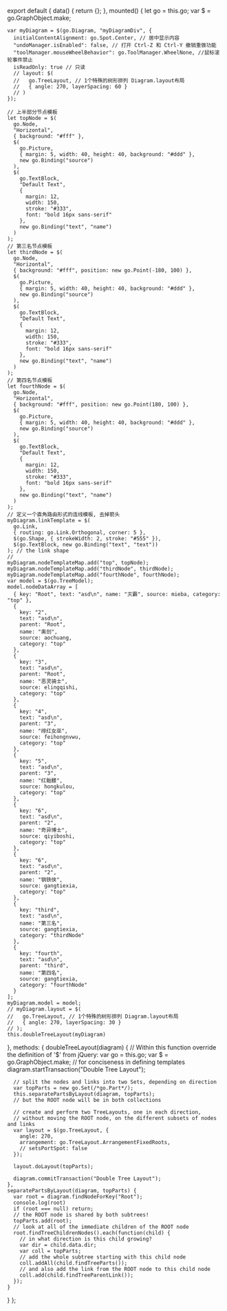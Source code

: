 export default {
  data() {
    return {};
  },
  mounted() {
    let go = this.go;
    var $ = go.GraphObject.make;

    var myDiagram = $(go.Diagram, "myDiagramDiv", {
      initialContentAlignment: go.Spot.Center, // 居中显示内容
      "undoManager.isEnabled": false, // 打开 Ctrl-Z 和 Ctrl-Y 撤销重做功能
      "toolManager.mouseWheelBehavior": go.ToolManager.WheelNone, //鼠标滚轮事件禁止
      isReadOnly: true // 只读
      // layout: $(
      //   go.TreeLayout, // 1个特殊的树形排列 Diagram.layout布局
      //   { angle: 270, layerSpacing: 60 }
      // )
    });

    // 上半部分节点模板
    let topNode = $(
      go.Node,
      "Horizontal",
      { background: "#fff" },
      $(
        go.Picture,
        { margin: 5, width: 40, height: 40, background: "#ddd" },
        new go.Binding("source")
      ),
      $(
        go.TextBlock,
        "Default Text",
        {
          margin: 12,
          width: 150,
          stroke: "#333",
          font: "bold 16px sans-serif"
        },
        new go.Binding("text", "name")
      )
    );
    // 第三名节点模板
    let thirdNode = $(
      go.Node,
      "Horizontal",
      { background: "#fff", position: new go.Point(-180, 100) },
      $(
        go.Picture,
        { margin: 5, width: 40, height: 40, background: "#ddd" },
        new go.Binding("source")
      ),
      $(
        go.TextBlock,
        "Default Text",
        {
          margin: 12,
          width: 150,
          stroke: "#333",
          font: "bold 16px sans-serif"
        },
        new go.Binding("text", "name")
      )
    );
    // 第四名节点模板
    let fourthNode = $(
      go.Node,
      "Horizontal",
      { background: "#fff", position: new go.Point(180, 100) },
      $(
        go.Picture,
        { margin: 5, width: 40, height: 40, background: "#ddd" },
        new go.Binding("source")
      ),
      $(
        go.TextBlock,
        "Default Text",
        {
          margin: 12,
          width: 150,
          stroke: "#333",
          font: "bold 16px sans-serif"
        },
        new go.Binding("text", "name")
      )
    );
    // 定义一个直角路由形式的连线模板, 去掉箭头
    myDiagram.linkTemplate = $(
      go.Link,
      { routing: go.Link.Orthogonal, corner: 5 },
      $(go.Shape, { strokeWidth: 2, stroke: "#555" }),
      $(go.TextBlock, new go.Binding("text", "text"))
    ); // the link shape
    //
    myDiagram.nodeTemplateMap.add("top", topNode);
    myDiagram.nodeTemplateMap.add("thirdNode", thirdNode);
    myDiagram.nodeTemplateMap.add("fourthNode", fourthNode);
    var model = $(go.TreeModel);
    model.nodeDataArray = [
      { key: "Root", text: "asd\n", name: "灭霸", source: mieba, category: "top" },
      {
        key: "2",
        text: "asd\n",
        parent: "Root",
        name: "奥创",
        source: aochuang,
        category: "top"
      },
      {
        key: "3",
        text: "asd\n",
        parent: "Root",
        name: "恶灵骑士",
        source: elingqishi,
        category: "top"
      },
      {
        key: "4",
        text: "asd\n",
        parent: "3",
        name: "绯红女巫",
        source: feihongnvwu,
        category: "top"
      },
      {
        key: "5",
        text: "asd\n",
        parent: "3",
        name: "红骷髅",
        source: hongkulou,
        category: "top"
      },
      {
        key: "6",
        text: "asd\n",
        parent: "2",
        name: "奇异博士",
        source: qiyiboshi,
        category: "top"
      },
      {
        key: "6",
        text: "asd\n",
        parent: "2",
        name: "钢铁侠",
        source: gangtiexia,
        category: "top"
      },
      {
        key: "third",
        text: "asd\n",
        name: "第三名",
        source: gangtiexia,
        category: "thirdNode"
      },
      {
        key: "fourth",
        text: "asd\n",
        parent: "third",
        name: "第四名",
        source: gangtiexia,
        category: "fourthNode"
      }
    ];
    myDiagram.model = model;
    // myDiagram.layout = $(
    //   go.TreeLayout, // 1个特殊的树形排列 Diagram.layout布局
    //   { angle: 270, layerSpacing: 30 }
    // );
    this.doubleTreeLayout(myDiagram)
  },
  methods: {
    doubleTreeLayout(diagram) {
      // Within this function override the definition of '$' from jQuery:
      var go = this.go;
      var $ = go.GraphObject.make; // for conciseness in defining templates
      diagram.startTransaction("Double Tree Layout");

      // split the nodes and links into two Sets, depending on direction
      var topParts = new go.Set(/*go.Part*/);
      this.separatePartsByLayout(diagram, topParts);
      // but the ROOT node will be in both collections

      // create and perform two TreeLayouts, one in each direction,
      // without moving the ROOT node, on the different subsets of nodes and links
      var layout = $(go.TreeLayout, {
        angle: 270,
        arrangement: go.TreeLayout.ArrangementFixedRoots,
        // setsPortSpot: false
      });

      layout.doLayout(topParts);

      diagram.commitTransaction("Double Tree Layout");
    },
    separatePartsByLayout(diagram, topParts) {
      var root = diagram.findNodeForKey("Root");
      console.log(root)
      if (root === null) return;
      // the ROOT node is shared by both subtrees!
      topParts.add(root);
      // look at all of the immediate children of the ROOT node
      root.findTreeChildrenNodes().each(function(child) {
        // in what direction is this child growing?
        var dir = child.data.dir;
        var coll = topParts;
        // add the whole subtree starting with this child node
        coll.addAll(child.findTreeParts());
        // and also add the link from the ROOT node to this child node
        coll.add(child.findTreeParentLink());
      });
    }
  }
};